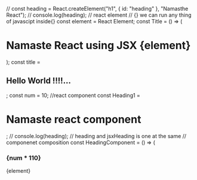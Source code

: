 // const heading = React.createElement("h1", { id: "heading" }, "Namasthe React");
// console.log(heading);
// react element
// {} we can run any thing of javascipt inside{}
const element = <span>React Element</span>;
const Title = () => (

  <h1 className="head" tabIndex="0">
    Namaste React using JSX
    {element}
  </h1>
);
const title = <h2>Hello World !!!!...</h2>;
const num = 10;
//react component
const Heading1 = <h1 className="heading">Namaste react component</h1>;
// console.log(heading);
// heading and jsxHeading is one at the same
// componenet composition
const HeadingComponent = () => (
  <div id="container">
    <Title></Title>
    <h3>{num * 110}</h3>
    {element}
    <Title />
    {Title()}
    {title}

    <h1 className="heading">Namaste React Functional Component</h1>

  </div>
);

const root = ReactDOM.createRoot(document.getElementById("root"));
root.render(<HeadingComponent />);

//JSX (transpiled before it reaches the JS) - PARCEL - Bable

// JSX => React.createElement => ReactElement - JS Object => HTMLelement(render)

talk is cheap show me the code
import React from "react";
import ReactDOM from "react-dom/client";

const Header = () => {
return (

<div className="header">
<div className="logo-container">
<img
          className="logo"
          src="https://www.logodesign.net/logo/smoking-burger-with-lettuce-3624ld.png?size=2"
        />
</div>
<div className="nav-items">
<ul>
<li>Home</li>
<li>About Us</li>
<li>Contact Us</li>
<li>Cart</li>
</ul>
</div>
</div>
);
};
const styleCard = {
backgroundColor: "#f1f0f6",
textAlign: "center",
};

const Body = () => {
return (

<div className="body">
<div className="search">Search</div>
<div className="restaurant-container">
{/_ <RestaurantCard resData={resList[0]} />
<RestaurantCard resData={resList[1]} />
<RestaurantCard resData={resList[2]} />
<RestaurantCard resData={resList[3]} />
<RestaurantCard resData={resList[4]} />
<RestaurantCard resData={resList[5]} />
<RestaurantCard resData={resList[6]} /> _/}
{resList.map((restaurant) => (
<RestaurantCard resData={restaurant} />
))}
</div>
</div>
);
};
const RestaurantCard = (props) => {
const { resData } = props;
const { cloudinaryImageId, name, areaName, cuisines, avgRating, costForTwo } =
resData?.info;
const { slaString } = resData?.info.sla;
console.log(props);
return (
<div className="restaurant-card">
<img
className="restaurant-img"
src={
"https://media-assets.swiggy.com/swiggy/image/upload/fl_lossy,f_auto,q_auto,w_660/" +
cloudinaryImageId
}
/>
<h3>{name}</h3>
<h4>{cuisines.join(" ,")}</h4>
<h4>{avgRating}</h4>
<h4>{areaName}</h4>
<h4>{costForTwo}</h4>
<h4>{slaString}</h4>
<h4></h4>
</div>
);
};
const resList = [
{
info: {
id: "426730",
name: "Theobroma",
cloudinaryImageId: "b033728dcb0101ceb19bff0e1e1f6474",
locality: "Vittal Malya Road",
areaName: "Ashok Nagar",
costForTwo: "₹400 for two",
cuisines: ["Desserts", "Bakery", "Beverages"],
avgRating: 4.6,
parentId: "1040",
avgRatingString: "4.6",
totalRatingsString: "1K+",
sla: {
deliveryTime: 21,
lastMileTravel: 0.3,
serviceability: "SERVICEABLE",
slaString: "20-25 mins",
lastMileTravelString: "0.3 km",
iconType: "ICON_TYPE_EMPTY",
},
availability: {
nextCloseTime: "2024-02-08 23:00:00",
opened: true,
},
badges: {
textExtendedBadges: [
{
iconId: "v1705582451/Ratnesh_Badges/Listing_HR.png",
shortDescription: "Perfect Cake Delivery",
fontColor: "#7E808C",
},
],
},
isOpen: true,
type: "F",
badgesV2: {
entityBadges: {
imageBased: {},
textBased: {},
textExtendedBadges: {
badgeObject: [
{
attributes: {
description: "",
fontColor: "#7E808C",
iconId: "v1705582451/Ratnesh_Badges/Listing_HR.png",
shortDescription: "Perfect Cake Delivery",
},
},
],
},
},
},
aggregatedDiscountInfoV3: {
header: "40% OFF",
discountTag: "FLAT DEAL",
},
orderabilityCommunication: {
title: {},
subTitle: {},
message: {},
customIcon: {},
},
differentiatedUi: {
displayType: "ADS_UI_DISPLAY_TYPE_ENUM_DEFAULT",
differentiatedUiMediaDetails: {
mediaType: "ADS_MEDIA_ENUM_IMAGE",
lottie: {},
video: {},
},
},
reviewsSummary: {},
displayType: "RESTAURANT_DISPLAY_TYPE_DEFAULT",
restaurantOfferPresentationInfo: {},
},
analytics: {
context: "seo-data-f821393c-a697-43d9-b3a2-33790042ab37",
},
cta: {
link: "https://www.swiggy.com/restaurants/theobroma-vittal-malya-road-ashok-nagar-bangalore-426730",
text: "RESTAURANT_MENU",
type: "WEBLINK",
},
widgetId: "collectionV5RestaurantListWidget_SimRestoRelevance_food_seo",
},
{
info: {
id: "5938",
name: "Burger King",
cloudinaryImageId: "e33e1d3ba7d6b2bb0d45e1001b731fcf",
locality: "Tasker Town",
areaName: "Shivaji Nagar",
costForTwo: "₹350 for two",
cuisines: ["Burgers", "American"],
avgRating: 4.2,
parentId: "166",
avgRatingString: "4.2",
totalRatingsString: "10K+",
sla: {
deliveryTime: 39,
lastMileTravel: 2.9,
serviceability: "SERVICEABLE",
slaString: "35-40 mins",
lastMileTravelString: "2.9 km",
iconType: "ICON_TYPE_EMPTY",
},
availability: {
nextCloseTime: "2024-02-09 02:00:00",
opened: true,
},
badges: {},
isOpen: true,
type: "F",
badgesV2: {
entityBadges: {
imageBased: {},
textBased: {},
textExtendedBadges: {},
},
},
aggregatedDiscountInfoV3: {
header: "60% OFF",
subHeader: "UPTO ₹120",
},
orderabilityCommunication: {
title: {},
subTitle: {},
message: {},
customIcon: {},
},
differentiatedUi: {
displayType: "ADS_UI_DISPLAY_TYPE_ENUM_DEFAULT",
differentiatedUiMediaDetails: {
mediaType: "ADS_MEDIA_ENUM_IMAGE",
lottie: {},
video: {},
},
},
reviewsSummary: {},
displayType: "RESTAURANT_DISPLAY_TYPE_DEFAULT",
restaurantOfferPresentationInfo: {},
},
analytics: {
context: "seo-data-f821393c-a697-43d9-b3a2-33790042ab37",
},
cta: {
link: "https://www.swiggy.com/restaurants/burger-king-tasker-town-shivaji-nagar-bangalore-5938",
text: "RESTAURANT_MENU",
type: "WEBLINK",
},
widgetId: "collectionV5RestaurantListWidget_SimRestoRelevance_food_seo",
},
{
info: {
id: "124178",
name: "Starbucks Coffee",
cloudinaryImageId: "182191ab163770437b62861a6f987709",
locality: "Ashok Nagar",
areaName: "Lavelle Road",
costForTwo: "₹400 for two",
cuisines: [
"Beverages",
"Cafe",
"Snacks",
"Desserts",
"Bakery",
"Ice Cream",
],
avgRating: 4.3,
parentId: "195515",
avgRatingString: "4.3",
totalRatingsString: "1K+",
sla: {
deliveryTime: 23,
lastMileTravel: 0.5,
serviceability: "SERVICEABLE",
slaString: "20-25 mins",
lastMileTravelString: "0.5 km",
iconType: "ICON_TYPE_EMPTY",
},
availability: {
nextCloseTime: "2024-02-08 23:52:00",
opened: true,
},
badges: {
textExtendedBadges: [
{
iconId: "guiltfree/GF_Logo_android_3x",
shortDescription: "options available",
fontColor: "#7E808C",
},
],
},
isOpen: true,
type: "F",
badgesV2: {
entityBadges: {
imageBased: {},
textBased: {},
textExtendedBadges: {
badgeObject: [
{
attributes: {
description: "",
fontColor: "#7E808C",
iconId: "guiltfree/GF_Logo_android_3x",
shortDescription: "options available",
},
},
],
},
},
},
aggregatedDiscountInfoV3: {
header: "20% OFF",
subHeader: "UPTO ₹50",
},
orderabilityCommunication: {
title: {},
subTitle: {},
message: {},
customIcon: {},
},
differentiatedUi: {
displayType: "ADS_UI_DISPLAY_TYPE_ENUM_DEFAULT",
differentiatedUiMediaDetails: {
mediaType: "ADS_MEDIA_ENUM_IMAGE",
lottie: {},
video: {},
},
},
reviewsSummary: {},
displayType: "RESTAURANT_DISPLAY_TYPE_DEFAULT",
restaurantOfferPresentationInfo: {},
},
analytics: {
context: "seo-data-f821393c-a697-43d9-b3a2-33790042ab37",
},
cta: {
link: "https://www.swiggy.com/restaurants/starbucks-coffee-ashok-nagar-lavelle-road-bangalore-124178",
text: "RESTAURANT_MENU",
type: "WEBLINK",
},
widgetId: "collectionV5RestaurantListWidget_SimRestoRelevance_food_seo",
},
{
info: {
id: "43836",
name: "McDonald's",
cloudinaryImageId: "03501c33ecb3a3105124441e541e6fe4",
locality: "MG Road",
areaName: "Ashok Nagar",
costForTwo: "₹400 for two",
cuisines: ["Burgers", "Beverages", "Cafe", "Desserts"],
avgRating: 4.3,
parentId: "630",
avgRatingString: "4.3",
totalRatingsString: "10K+",
sla: {
deliveryTime: 25,
lastMileTravel: 0.7,
serviceability: "SERVICEABLE",
slaString: "20-25 mins",
lastMileTravelString: "0.7 km",
iconType: "ICON_TYPE_EMPTY",
},
availability: {
nextCloseTime: "2024-02-09 02:55:00",
opened: true,
},
badges: {
textExtendedBadges: [
{
iconId: "guiltfree/GF_Logo_android_3x",
shortDescription: "options available",
fontColor: "#7E808C",
},
],
},
isOpen: true,
type: "F",
badgesV2: {
entityBadges: {
imageBased: {},
textBased: {},
textExtendedBadges: {
badgeObject: [
{
attributes: {
description: "",
fontColor: "#7E808C",
iconId: "guiltfree/GF_Logo_android_3x",
shortDescription: "options available",
},
},
],
},
},
},
aggregatedDiscountInfoV3: {
header: "ITEMS",
subHeader: "AT ₹199",
},
orderabilityCommunication: {
title: {},
subTitle: {},
message: {},
customIcon: {},
},
differentiatedUi: {
displayType: "ADS_UI_DISPLAY_TYPE_ENUM_DEFAULT",
differentiatedUiMediaDetails: {
mediaType: "ADS_MEDIA_ENUM_IMAGE",
lottie: {},
video: {},
},
},
reviewsSummary: {},
displayType: "RESTAURANT_DISPLAY_TYPE_DEFAULT",
restaurantOfferPresentationInfo: {},
},
analytics: {
context: "seo-data-f821393c-a697-43d9-b3a2-33790042ab37",
},
cta: {
link: "https://www.swiggy.com/restaurants/mcdonalds-mg-road-ashok-nagar-bangalore-43836",
text: "RESTAURANT_MENU",
type: "WEBLINK",
},
widgetId: "collectionV5RestaurantListWidget_SimRestoRelevance_food_seo",
},
{
info: {
id: "588619",
name: "KFC",
cloudinaryImageId: "f01666ac73626461d7455d9c24005cd4",
locality: "Brigade Road",
areaName: "Ashok Nagar",
costForTwo: "₹400 for two",
cuisines: ["Burgers", "Biryani", "American", "Snacks", "Fast Food"],
avgRating: 4.2,
parentId: "547",
avgRatingString: "4.2",
totalRatingsString: "1K+",
sla: {
deliveryTime: 32,
lastMileTravel: 2.3,
serviceability: "SERVICEABLE",
slaString: "30-35 mins",
lastMileTravelString: "2.3 km",
iconType: "ICON_TYPE_EMPTY",
},
availability: {
nextCloseTime: "2024-02-09 01:00:00",
opened: true,
},
badges: {},
isOpen: true,
type: "F",
badgesV2: {
entityBadges: {
imageBased: {},
textBased: {},
textExtendedBadges: {},
},
},
aggregatedDiscountInfoV3: {
header: "ITEMS",
subHeader: "AT ₹179",
},
orderabilityCommunication: {
title: {},
subTitle: {},
message: {},
customIcon: {},
},
differentiatedUi: {
displayType: "ADS_UI_DISPLAY_TYPE_ENUM_DEFAULT",
differentiatedUiMediaDetails: {
mediaType: "ADS_MEDIA_ENUM_IMAGE",
lottie: {},
video: {},
},
},
reviewsSummary: {},
displayType: "RESTAURANT_DISPLAY_TYPE_DEFAULT",
restaurantOfferPresentationInfo: {},
},
analytics: {
context: "seo-data-f821393c-a697-43d9-b3a2-33790042ab37",
},
cta: {
link: "https://www.swiggy.com/restaurants/kfc-brigade-road-ashok-nagar-bangalore-588619",
text: "RESTAURANT_MENU",
type: "WEBLINK",
},
widgetId: "collectionV5RestaurantListWidget_SimRestoRelevance_food_seo",
},
{
info: {
id: "23847",
name: "Domino's Pizza",
cloudinaryImageId: "fjqcvqfgqlw6h0atques",
locality: "Rest House Road",
areaName: "Brigade Road",
costForTwo: "₹400 for two",
cuisines: ["Pizzas", "Italian", "Pastas", "Desserts"],
avgRating: 4.4,
parentId: "2456",
avgRatingString: "4.4",
totalRatingsString: "5K+",
sla: {
deliveryTime: 25,
serviceability: "SERVICEABLE",
slaString: "25 mins",
iconType: "ICON_TYPE_EMPTY",
},
availability: {
nextCloseTime: "2024-02-08 22:59:00",
opened: true,
},
badges: {},
isOpen: true,
type: "F",
badgesV2: {
entityBadges: {
imageBased: {},
textBased: {},
textExtendedBadges: {},
},
},
aggregatedDiscountInfoV3: {
header: "₹150 OFF",
subHeader: "ABOVE ₹299",
discountTag: "FLAT DEAL",
},
orderabilityCommunication: {
title: {},
subTitle: {},
message: {},
customIcon: {},
},
differentiatedUi: {
displayType: "ADS_UI_DISPLAY_TYPE_ENUM_DEFAULT",
differentiatedUiMediaDetails: {
mediaType: "ADS_MEDIA_ENUM_IMAGE",
lottie: {},
video: {},
},
},
reviewsSummary: {},
displayType: "RESTAURANT_DISPLAY_TYPE_DEFAULT",
restaurantOfferPresentationInfo: {},
},
analytics: {
context: "seo-data-f821393c-a697-43d9-b3a2-33790042ab37",
},
cta: {
link: "https://www.swiggy.com/restaurants/dominos-pizza-rest-house-road-brigade-road-bangalore-23847",
text: "RESTAURANT_MENU",
type: "WEBLINK",
},
widgetId: "collectionV5RestaurantListWidget_SimRestoRelevance_food_seo",
},
{
info: {
id: "329938",
name: "Churmur Chaat Co",
cloudinaryImageId: "womemvkfstu7zwrfulwe",
locality: "Rama Nagar",
areaName: "Central Bangalore",
costForTwo: "₹250 for two",
cuisines: ["Chaat", "Snacks", "Healthy Food", "North Indian"],
avgRating: 4.5,
veg: true,
parentId: "63178",
avgRatingString: "4.5",
totalRatingsString: "1K+",
sla: {
deliveryTime: 30,
lastMileTravel: 1.6,
serviceability: "SERVICEABLE",
slaString: "30-35 mins",
lastMileTravelString: "1.6 km",
iconType: "ICON_TYPE_EMPTY",
},
availability: {
nextCloseTime: "2024-02-08 20:30:00",
opened: true,
},
badges: {
imageBadges: [
{
imageId: "v1695133679/badges/Pure_Veg111.png",
description: "pureveg",
},
],
},
isOpen: true,
type: "F",
badgesV2: {
entityBadges: {
imageBased: {
badgeObject: [
{
attributes: {
description: "pureveg",
imageId: "v1695133679/badges/Pure_Veg111.png",
},
},
],
},
textBased: {},
textExtendedBadges: {},
},
},
aggregatedDiscountInfoV3: {
header: "25% OFF",
subHeader: "UPTO ₹65",
discountCalloutInfo: {
message: "Free Delivery",
logoCtx: {
logo: "v1655895371/free_delivery_logo_hqipbo.png",
},
},
},
orderabilityCommunication: {
title: {},
subTitle: {},
message: {},
customIcon: {},
},
differentiatedUi: {
displayType: "ADS_UI_DISPLAY_TYPE_ENUM_DEFAULT",
differentiatedUiMediaDetails: {
mediaType: "ADS_MEDIA_ENUM_IMAGE",
lottie: {},
video: {},
},
},
reviewsSummary: {},
displayType: "RESTAURANT_DISPLAY_TYPE_DEFAULT",
restaurantOfferPresentationInfo: {},
},
analytics: {
context: "seo-data-f821393c-a697-43d9-b3a2-33790042ab37",
},
cta: {
link: "https://www.swiggy.com/restaurants/churmur-chaat-co-rama-nagar-central-bangalore-bangalore-329938",
text: "RESTAURANT_MENU",
type: "WEBLINK",
},
widgetId: "collectionV5RestaurantListWidget_SimRestoRelevance_food_seo",
},
{
info: {
id: "15870",
name: "All Saints Bakery",
cloudinaryImageId: "yij33zwbu97ulmh9yymy",
locality: "Brigade Road",
areaName: "Ashok Nagar",
costForTwo: "₹200 for two",
cuisines: ["Bakery", "Snacks", "Desserts"],
avgRating: 4.5,
parentId: "21659",
avgRatingString: "4.5",
totalRatingsString: "5K+",
sla: {
deliveryTime: 30,
lastMileTravel: 2.3,
serviceability: "SERVICEABLE",
slaString: "30-35 mins",
lastMileTravelString: "2.3 km",
iconType: "ICON_TYPE_EMPTY",
},
availability: {
nextCloseTime: "2024-02-08 18:55:00",
opened: true,
},
badges: {},
isOpen: true,
aggregatedDiscountInfoV2: {},
type: "F",
badgesV2: {
entityBadges: {
imageBased: {},
textBased: {},
textExtendedBadges: {},
},
},
orderabilityCommunication: {
title: {},
subTitle: {},
message: {},
customIcon: {},
},
differentiatedUi: {
displayType: "ADS_UI_DISPLAY_TYPE_ENUM_DEFAULT",
differentiatedUiMediaDetails: {
mediaType: "ADS_MEDIA_ENUM_IMAGE",
lottie: {},
video: {},
},
},
reviewsSummary: {},
displayType: "RESTAURANT_DISPLAY_TYPE_DEFAULT",
restaurantOfferPresentationInfo: {},
},
analytics: {
context: "seo-data-f821393c-a697-43d9-b3a2-33790042ab37",
},
cta: {
link: "https://www.swiggy.com/restaurants/all-saints-bakery-brigade-road-ashok-nagar-bangalore-15870",
text: "RESTAURANT_MENU",
type: "WEBLINK",
},
widgetId: "collectionV5RestaurantListWidget_SimRestoRelevance_food_seo",
},
{
info: {
id: "570511",
name: "Bakingo",
cloudinaryImageId: "05994df0e49725bd230146c320b8f7aa",
locality: "Vasanth Nagar",
areaName: "6th Main Road",
costForTwo: "₹299 for two",
cuisines: ["Bakery", "Desserts", "Beverages", "Snacks"],
avgRating: 4.5,
parentId: "3818",
avgRatingString: "4.5",
totalRatingsString: "1K+",
sla: {
deliveryTime: 36,
lastMileTravel: 3.8,
serviceability: "SERVICEABLE",
slaString: "35-40 mins",
lastMileTravelString: "3.8 km",
iconType: "ICON_TYPE_EMPTY",
},
availability: {
nextCloseTime: "2024-02-09 01:00:00",
opened: true,
},
badges: {
textExtendedBadges: [
{
iconId: "v1705582451/Ratnesh_Badges/Listing_HR.png",
shortDescription: "Perfect Cake Delivery",
fontColor: "#7E808C",
},
],
},
isOpen: true,
aggregatedDiscountInfoV2: {},
type: "F",
badgesV2: {
entityBadges: {
imageBased: {},
textBased: {},
textExtendedBadges: {
badgeObject: [
{
attributes: {
description: "",
fontColor: "#7E808C",
iconId: "v1705582451/Ratnesh_Badges/Listing_HR.png",
shortDescription: "Perfect Cake Delivery",
},
},
],
},
},
},
orderabilityCommunication: {
title: {},
subTitle: {},
message: {},
customIcon: {},
},
differentiatedUi: {
displayType: "ADS_UI_DISPLAY_TYPE_ENUM_DEFAULT",
differentiatedUiMediaDetails: {
mediaType: "ADS_MEDIA_ENUM_IMAGE",
lottie: {},
video: {},
},
},
reviewsSummary: {},
displayType: "RESTAURANT_DISPLAY_TYPE_DEFAULT",
restaurantOfferPresentationInfo: {},
},
analytics: {
context: "seo-data-f821393c-a697-43d9-b3a2-33790042ab37",
},
cta: {
link: "https://www.swiggy.com/restaurants/bakingo-vasanth-nagar-6th-main-road-bangalore-570511",
text: "RESTAURANT_MENU",
type: "WEBLINK",
},
widgetId: "collectionV5RestaurantListWidget_SimRestoRelevance_food_seo",
},
];
const AppLayout = () => {
return (
<div className="app">
<Header />
<Body />
</div>
);
};
const root = ReactDOM.createRoot(document.getElementById("root"));
root.render(<AppLayout />);

//JSX (transpiled before it reaches the JS) - PARCEL - Bable

// JSX => React.createElement => ReactElement - JS Object => HTMLelement(render)

//state variable - super powerful variable

// const [listOfRestaurants, setListOfRestaurants] = useState([
// {
// info: {
// id: "5938",
// name: "Burger King",
// cloudinaryImageId: "e33e1d3ba7d6b2bb0d45e1001b731fcf",
// locality: "Tasker Town",
// areaName: "Shivaji Nagar",
// costForTwo: "₹350 for two",
// cuisines: ["Burgers", "American"],
// avgRating: 4.2,
// },
// },
// {
// info: {
// id: "5939",
// name: "dominos",
// cloudinaryImageId: "e33e1d3ba7d6b2bb0d45e1001b731fcf",
// locality: "Bhadrappa Layout",
// areaName: "Sanjay Nagar",
// costForTwo: "₹350 for two",
// cuisines: ["Burgers", "American"],
// avgRating: 3.7,
// },
// },
// {
// info: {
// id: "5940",
// name: "MCD",
// cloudinaryImageId: "e33e1d3ba7d6b2bb0d45e1001b731fcf",
// locality: "Bhadrappa Layout",
// areaName: "Sanjay Nagar",
// costForTwo: "₹350 for two",
// cuisines: ["Burgers", "American"],
// avgRating: 4.1,
// },
// },
// ]);

// normal JS variable
// let listOfRestaurantsJS = [
// {
// info: {
// id: "5938",
// name: "Burger King",
// cloudinaryImageId: "e33e1d3ba7d6b2bb0d45e1001b731fcf",
// locality: "Tasker Town",
// areaName: "Shivaji Nagar",
// costForTwo: "₹350 for two",
// cuisines: ["Burgers", "American"],
// avgRating: 4.2,
// },
// },
// {
// info: {
// id: "5939",
// name: "dominos",
// cloudinaryImageId: "e33e1d3ba7d6b2bb0d45e1001b731fcf",
// locality: "Bhadrappa Layout",
// areaName: "Sanjay Nagar",
// costForTwo: "₹350 for two",
// cuisines: ["Burgers", "American"],
// avgRating: 3.7,
// },
// },
// {
// info: {
// id: "5940",
// name: "MCD",
// cloudinaryImageId: "e33e1d3ba7d6b2bb0d45e1001b731fcf",
// locality: "Bhadrappa Layout",
// areaName: "Sanjay Nagar",
// costForTwo: "₹350 for two",
// cuisines: ["Burgers", "American"],
// avgRating: 4.1,
// },
// },
// ];
